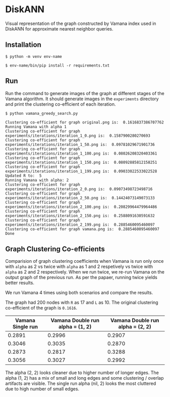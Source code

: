 # DiskANN

Visual representation of the graph constructed by Vamana index used in DiskANN
for approximate nearest neighbor queries.

## Installation 

```
$ python -m venv env-name

$ env-name/bin/pip install -r requirements.txt
```

## Run

Run the command to generate images of the graph at different stages of the Vamana algorithm.
It should generate images in the `experiments` directory and print the clustering co-efficient of each iteration.

```
$ python vamana_greedy_search.py

Clustering co-efficient for graph original.png is:  0.1616837386707762
Running Vamana with alpha 1
Clustering co-efficient for graph experiments/iterations/iteration_1_0.png is:  0.1587900280270693
Clustering co-efficient for graph experiments/iterations/iteration_1_50.png is:  0.09781029671901736
Clustering co-efficient for graph experiments/iterations/iteration_1_100.png is:  0.08026208320403361
Clustering co-efficient for graph experiments/iterations/iteration_1_150.png is:  0.08092885812158251
Clustering co-efficient for graph experiments/iterations/iteration_1_199.png is:  0.09033022533022528
Updated R to:  5
Running Vamana with alpha: 2
Clustering co-efficient for graph experiments/iterations/iteration_2_0.png is:  0.09073498723498716
Clustering co-efficient for graph experiments/iterations/iteration_2_50.png is:  0.14424073149073133
Clustering co-efficient for graph experiments/iterations/iteration_2_100.png is:  0.20829964479964486
Clustering co-efficient for graph experiments/iterations/iteration_2_150.png is:  0.2588091630591632
Clustering co-efficient for graph experiments/iterations/iteration_2_199.png is:  0.2885460095460097
Clustering co-efficient for graph vamana.png is:  0.2885460095460097
Done
```

## Graph Clustering Co-efficients

Comparision of graph clustering coefficients when Vamana is run only once with `alpha` as 2
vs twice with `alpha` as 1 and 2 respetively vs twice with `alpha` as 2 and 2 respectively. 
When we run twice, we re-run Vamana on the output graph of the previous run. 
As per the papaer, running twice yields better results.

We run Vamana 4 times using both scenarios and compare the results.

The graph had 200 nodes with `R` as 17 and `L` as 10.
The original clustering co-efficient of the graph is `0.1616`.

| Vamana Single run       | Vamana Double run alpha = (1, 2) | Vamana Double run alpha = (2, 2) |
| ----------------------- | -------------------------------- | -------------------------------- |
| 0.2891                  | 0.2996                           | 0.2907                           |
| 0.3046                  | 0.3035                           | 0.2870                           |
| 0.2873                  | 0.2817                           | 0.3288                           |
| 0.3056                  | 0.3027                           | 0.2992                           |

The alpha (2, 2) looks cleaner due to higher number of longer edges. 
The alpha (1, 2) has a mix of small and long edges and some clustering / overlap artifacts are visible.
The single run alpha (nil, 2) looks the most cluttered due to high number of small edges.